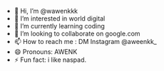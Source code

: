 - 👋 Hi, I’m @wawenkkk
- 👀 I’m interested in world digital
- 🌱 I’m currently learning coding
- 💞️ I’m looking to collaborate on google.com
- 📫 How to reach me : DM Instagram @aweenkk_
- 😄 Pronouns: AWENK
- ⚡ Fun fact: i like naspad.

<!---
wawenkkk/wawenkkk is a ✨ special ✨ repository because its `README.md` (this file) appears on your GitHub profile.
You can click the Preview link to take a look at your changes.
--->
